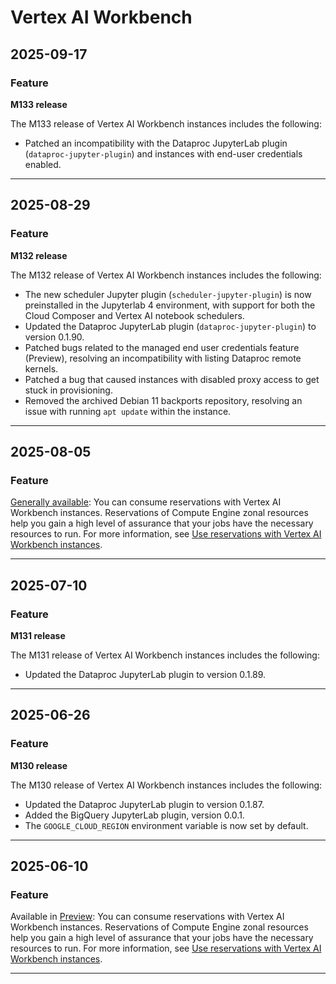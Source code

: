 # Vertex AI Workbench

## 2025-09-17

### Feature

**M133 release**

The M133 release of Vertex AI Workbench instances includes the following:

* Patched an incompatibility with the Dataproc JupyterLab plugin (`dataproc-jupyter-plugin`) and instances with end-user credentials enabled.

---
## 2025-08-29

### Feature

**M132 release**

The M132 release of Vertex AI Workbench instances includes the following:

* The new scheduler Jupyter plugin (`scheduler-jupyter-plugin`) is now preinstalled in the Jupyterlab 4 environment, with support for both the Cloud Composer and Vertex AI notebook schedulers.
* Updated the Dataproc JupyterLab plugin (`dataproc-jupyter-plugin`) to version 0.1.90.
* Patched bugs related to the managed end user credentials feature (Preview), resolving an incompatibility with listing Dataproc remote kernels.
* Patched a bug that caused instances with disabled proxy access to get stuck in provisioning.
* Removed the archived Debian 11 backports repository, resolving an issue with running `apt update` within the instance.

---
## 2025-08-05

### Feature

[Generally available](https://cloud.google.com/products#product-launch-stages): You can consume reservations with Vertex AI Workbench instances. Reservations of Compute Engine zonal resources help you gain a high level of assurance that your jobs have the necessary resources to run. For more information, see [Use reservations with Vertex AI Workbench instances](https://cloud.google.com/vertex-ai/docs/workbench/instances/reservations).

---
## 2025-07-10

### Feature

**M131 release**

The M131 release of Vertex AI Workbench instances includes the following:

* Updated the Dataproc JupyterLab plugin to version 0.1.89.

---
## 2025-06-26

### Feature

**M130 release**

The M130 release of Vertex AI Workbench instances includes the following:

* Updated the Dataproc JupyterLab plugin to version 0.1.87.
* Added the BigQuery JupyterLab plugin, version 0.0.1.
* The `GOOGLE_CLOUD_REGION` environment variable is now set by default.

---
## 2025-06-10

### Feature

Available in [Preview](https://cloud.google.com/products#product-launch-stages): You can consume reservations with Vertex AI Workbench instances. Reservations of Compute Engine zonal resources help you gain a high level of assurance that your jobs have the necessary resources to run. For more information, see [Use reservations with Vertex AI Workbench instances](https://cloud.google.com/vertex-ai/docs/workbench/instances/reservations).

---
